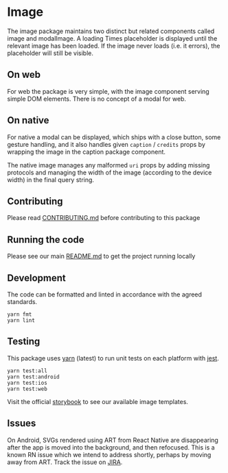 # Image

The image package maintains two distinct but related components called image and
modalImage. A loading Times placeholder is displayed until the relevant image
has been loaded. If the image never loads (i.e. it errors), the placeholder will
still be visible.

## On web

For web the package is very simple, with the image component serving simple DOM
elements. There is no concept of a modal for web.

## On native

For native a modal can be displayed, which ships with a close button, some
gesture handling, and it also handles given `caption` / `credits` props by
wrapping the image in the caption package component.

The native image manages any malformed `uri` props by adding missing protocols
and managing the width of the image (according to the device width) in the final
query string.

## Contributing

Please read [CONTRIBUTING.md](./CONTRIBUTING.md) before contributing to this
package

## Running the code

Please see our main [README.md](../README.md) to get the project running locally

## Development

The code can be formatted and linted in accordance with the agreed standards.

```
yarn fmt
yarn lint
```

## Testing

This package uses [yarn](https://yarnpkg.com) (latest) to run unit tests on each
platform with [jest](https://facebook.github.io/jest/).

```
yarn test:all
yarn test:android
yarn test:ios
yarn test:web
```

Visit the official
[storybook](http://components.thetimes.co.uk/?knob-Size%20of%20ad%20placeholder%3A=default&selectedKind=Primitives%2FImage&selectedStory=Fills%20parent%20width&full=0&addons=1&stories=1&panelRight=0&addonPanel=storybooks%2Fstorybook-addon-knobs)
to see our available image templates.

## Issues

On Android, SVGs rendered using ART from React Native are disappearing after the
app is moved into the background, and then refocused. This is a known RN issue
which we intend to address shortly, perhaps by moving away from ART. Track the
issue on [JIRA](https://nidigitalsolutions.jira.com/browse/REPLAT-3385).
